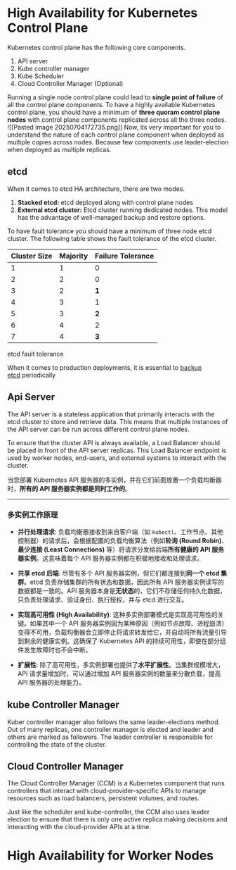 # High Availability for Kubernetes Control Plane
Kubernetes control plane has the following core components.

1. API server
2. Kube controller manager
3. Kube Scheduler
4. Cloud Controller Manager (Optional)

Running a single node control plane could lead to **single point of failure** of all the control plane components. To have a highly available Kubernetes control plane, you should have a minimum of **three quoram control plane nodes** with control plane components replicated across all the three nodes.
![[Pasted image 20250704172735.png]]
Now, its very important for you to understand the nature of each control plane component when deployed as multiple copies across nodes. Because few components use leader-election when deployed as multiple replicas.

## etcd
When it comes to etcd HA architecture, there are two modes.

1. **Stacked etcd:** etcd deployed along with control plane nodes
2. **External etcd cluster:** Etcd cluster running dedicated nodes. This model has the advantage of well-managed backup and restore options.

To have fault tolerance you should have a minimum of three node etcd cluster. The following table shows the fault tolerance of the etcd cluster.

|Cluster Size|Majority|Failure Tolerance|
|---|---|---|
|1|1|0|
|2|2|0|
|3|2|**1**|
|4|3|1|
|5|3|**2**|
|6|4|2|
|7|4|**3**|
etcd fault tolerance

When it comes to production deployments, it is essential to [backup etcd](https://devopscube.com/backup-etcd-restore-kubernetes/) periodically

## Api Server
The API server is a stateless application that primarily interacts with the etcd cluster to store and retrieve data. This means that multiple instances of the API server can be run across different control plane nodes.

To ensure that the cluster API is always available, a Load Balancer should be placed in front of the API server replicas. This Load Balancer endpoint is used by worker nodes, end-users, and external systems to interact with the cluster.

当您部署 Kubernetes API 服务器的多实例，并在它们前面放置一个负载均衡器时，**所有的 API 服务器实例都是同时工作的**。

---

### **多实例工作原理**

- **并行处理请求**: 负载均衡器接收到来自客户端（如 `kubectl`、工作节点、其他控制器）的请求后，会根据配置的负载均衡算法（例如**轮询 (Round Robin)**、**最少连接 (Least Connections)** 等）将请求分发给后端**所有健康的 API 服务器实例**。这意味着每个 API 服务器实例都在积极地接收和处理请求。
    
- **共享 etcd 后端**: 尽管有多个 API 服务器实例，但它们都连接到**同一个 etcd 集群**。etcd 负责存储集群的所有状态和数据，因此所有 API 服务器实例读写的数据都是一致的。API 服务器本身是**无状态**的，它们不存储任何持久化数据，只负责处理请求、验证身份、执行授权，并与 etcd 进行交互。
    
- **实现高可用性 (High Availability)**: 这种多实例部署模式是实现高可用性的关键。如果其中一个 API 服务器实例因为某种原因（例如节点故障、进程崩溃）变得不可用，负载均衡器会立即停止将请求转发给它，并自动将所有流量引导到剩余的健康实例。这确保了 Kubernetes API 的持续可用性，即使在部分组件发生故障时也不会中断。
    
- **扩展性**: 除了高可用性，多实例部署也提供了**水平扩展性**。当集群规模增大，API 请求量增加时，可以通过增加 API 服务器实例的数量来分散负载，提高 API 服务器的处理能力。

## kube Controller Manager
Kuber controller manager also follows the same leader-elections method. Out of many replicas, one controller manager is elected and leader and others are marked as followers. The leader controller is responsible for controlling the state of the cluster.

## Cloud Controller Manager
The Cloud Controller Manager (CCM) is a Kubernetes component that runs controllers that interact with cloud-provider-specific APIs to manage resources such as load balancers, persistent volumes, and routes.

Just like the scheduler and kube-controller, the CCM also uses leader election to ensure that there is only one active replica making decisions and interacting with the cloud-provider APIs at a time.

# High Availability for Worker Nodes

